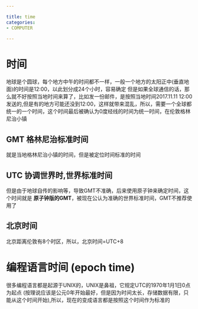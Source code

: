 ```yaml
---

title: time
categories: 
- COMPUTER

---
```


# 时间

地球是个圆球，每个地方中午的时间都不一样，一般一个地方的太阳正中(垂直地面)的时间是12:00，以此划分成24个小时，容易确定
但是如果全球通信的话，那么就不好按照当地时间来算了，比如发一份邮件，是按照当地时间2017.11.11 12:00发送的,但是有的地方可能还没到12:00，这样就带来混乱，所以，需要一个全球都统一的一个时间，这个时间最后被确认为0度经线的时间为统一时间，在伦敦格林尼治小镇


## GMT  格林尼治标准时间
就是当地格林尼治小镇的时间，但是被定位时间标准的时间

## UTC 协调世界时,世界标准时间
但是由于地球自传的影响等，导致GMT不准确，后来使用原子钟来确定时间，这个时间就是 **原子钟版的GMT**，被现在公认为准确的世界标准时间，GMT不推荐使用了

## 北京时间
北京距离伦敦有8个时区，所以，北京时间=UTC+8

# 编程语言时间 (epoch time)
很多编程语言都是起源于UNIX的，UNIX是鼻祖，它规定UTC的1970年1月1日0点为起点
(按理说应该是公元0年开始最好，但是因为时间太长，存储数据有限，只能从这个时间开始),所以，现在的变成语言都是按照这个时间作为标准的


